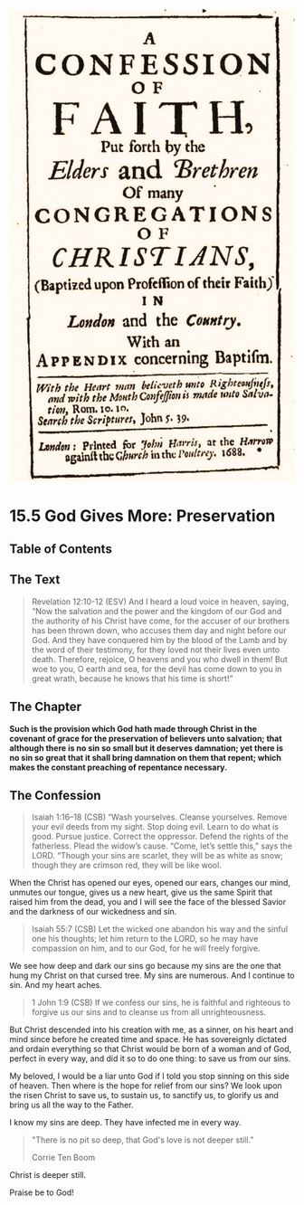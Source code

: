 <img class="intro-right" src="../images/art-1689.png">

# 15.5 God Gives More: Preservation

## Table of Contents

<!-- toc -->

## The Text

>Revelation 12:10-12 (ESV) And I heard a loud voice in heaven, saying, “Now the salvation and the power and the kingdom of our God and the authority of his Christ have come, for the accuser of our brothers has been thrown down, who accuses them day and night before our God. And they have conquered him by the blood of the Lamb and by the word of their testimony, for they loved not their lives even unto death. Therefore, rejoice, O heavens and you who dwell in them! But woe to you, O earth and sea, for the devil has come down to you in great wrath, because he knows that his time is short!”

## The Chapter

**Such is the provision which God hath made through Christ in the covenant of grace for the preservation of believers unto salvation; that although there is no sin so small but it deserves damnation; yet there is no sin so great that it shall bring damnation on them that repent; which makes the constant preaching of repentance necessary.**

## The Confession

>Isaiah 1:16–18 (CSB) “Wash yourselves. Cleanse yourselves. Remove your evil deeds from my sight. Stop doing evil. Learn to do what is good. Pursue justice. Correct the oppressor. Defend the rights of the fatherless. Plead the widow’s cause. “Come, let’s settle this,” says the LORD. “Though your sins are scarlet, they will be as white as snow; though they are crimson red, they will be like wool.

When the Christ has opened our eyes, opened our ears, changes our mind, unmutes our tongue, gives us a new heart, give us the same Spirit that raised him from the dead, you and I will see the face of the blessed Savior and the darkness of our wickedness and sin.

>Isaiah 55:7 (CSB) Let the wicked one abandon his way and the sinful one his thoughts; let him return to the LORD, so he may have compassion on him, and to our God, for he will freely forgive.

We see how deep and dark our sins go because my sins are the one that hung my Christ on that cursed tree. My sins are numerous. And I continue to sin. And my heart aches. 

>1 John 1:9 (CSB) If we confess our sins, he is faithful and righteous to forgive us our sins and to cleanse us from all unrighteousness.

But Christ descended into his creation with me, as a sinner, on his heart and mind since before he created time and space. He has sovereignly dictated and ordain everything so that Christ would be born of a woman and of God, perfect in every way, and did it so to do one thing: to save us from our sins.

My beloved, I would be a liar unto God if I told you stop sinning on this side of heaven. Then where is the hope for relief from our sins? We look upon the risen Christ to save us, to sustain us, to sanctify us, to glorify us and bring us all the way to the Father.

I know my sins are deep. They have infected me in every way.

>"There is no pit so deep, that God's love is not deeper still.”
>
>Corrie Ten Boom

Christ is deeper still.

Praise be to God!
